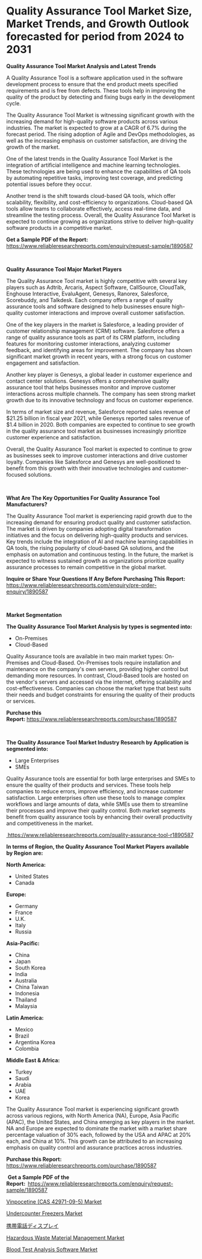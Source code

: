 <p><h1>Quality Assurance Tool Market Size, Market Trends, and Growth Outlook forecasted for period from 2024 to 2031</h1></p><p><strong>Quality Assurance Tool Market Analysis and Latest Trends</strong></p>
<p><p>A Quality Assurance Tool is a software application used in the software development process to ensure that the end product meets specified requirements and is free from defects. These tools help in improving the quality of the product by detecting and fixing bugs early in the development cycle.</p><p>The Quality Assurance Tool Market is witnessing significant growth with the increasing demand for high-quality software products across various industries. The market is expected to grow at a CAGR of 6.7% during the forecast period. The rising adoption of Agile and DevOps methodologies, as well as the increasing emphasis on customer satisfaction, are driving the growth of the market.</p><p>One of the latest trends in the Quality Assurance Tool Market is the integration of artificial intelligence and machine learning technologies. These technologies are being used to enhance the capabilities of QA tools by automating repetitive tasks, improving test coverage, and predicting potential issues before they occur.</p><p>Another trend is the shift towards cloud-based QA tools, which offer scalability, flexibility, and cost-efficiency to organizations. Cloud-based QA tools allow teams to collaborate effectively, access real-time data, and streamline the testing process. Overall, the Quality Assurance Tool Market is expected to continue growing as organizations strive to deliver high-quality software products in a competitive market.</p></p>
<p><strong>Get a Sample PDF of the Report:&nbsp;</strong> <a href="https://www.reliableresearchreports.com/enquiry/request-sample/1890587">https://www.reliableresearchreports.com/enquiry/request-sample/1890587</a></p>
<p>&nbsp;</p>
<p><strong>Quality Assurance Tool Major Market Players</strong></p>
<p><p>The Quality Assurance Tool market is highly competitive with several key players such as Adtrib, Arcaris, Aspect Software, CallSource, CloudTalk, Enghouse Interactive, EvaluAgent, Genesys, Ranorex, Salesforce, Scorebuddy, and Talkdesk. Each company offers a range of quality assurance tools and software designed to help businesses ensure high-quality customer interactions and improve overall customer satisfaction.</p><p>One of the key players in the market is Salesforce, a leading provider of customer relationship management (CRM) software. Salesforce offers a range of quality assurance tools as part of its CRM platform, including features for monitoring customer interactions, analyzing customer feedback, and identifying areas for improvement. The company has shown significant market growth in recent years, with a strong focus on customer engagement and satisfaction.</p><p>Another key player is Genesys, a global leader in customer experience and contact center solutions. Genesys offers a comprehensive quality assurance tool that helps businesses monitor and improve customer interactions across multiple channels. The company has seen strong market growth due to its innovative technology and focus on customer experience.</p><p>In terms of market size and revenue, Salesforce reported sales revenue of $21.25 billion in fiscal year 2021, while Genesys reported sales revenue of $1.4 billion in 2020. Both companies are expected to continue to see growth in the quality assurance tool market as businesses increasingly prioritize customer experience and satisfaction.</p><p>Overall, the Quality Assurance Tool market is expected to continue to grow as businesses seek to improve customer interactions and drive customer loyalty. Companies like Salesforce and Genesys are well-positioned to benefit from this growth with their innovative technologies and customer-focused solutions.</p></p>
<p>&nbsp;</p>
<p><strong>What Are The Key Opportunities For Quality Assurance Tool Manufacturers?</strong></p>
<p><p>The Quality Assurance Tool market is experiencing rapid growth due to the increasing demand for ensuring product quality and customer satisfaction. The market is driven by companies adopting digital transformation initiatives and the focus on delivering high-quality products and services. Key trends include the integration of AI and machine learning capabilities in QA tools, the rising popularity of cloud-based QA solutions, and the emphasis on automation and continuous testing. In the future, the market is expected to witness sustained growth as organizations prioritize quality assurance processes to remain competitive in the global market.</p></p>
<p><strong>Inquire or Share Your Questions If Any Before Purchasing This Report:</strong> <a href="https://www.reliableresearchreports.com/enquiry/pre-order-enquiry/1890587">https://www.reliableresearchreports.com/enquiry/pre-order-enquiry/1890587</a></p>
<p>&nbsp;</p>
<p><strong>Market Segmentation</strong></p>
<p><strong>The Quality Assurance Tool Market Analysis by types is segmented into:</strong></p>
<p><ul><li>On-Premises</li><li>Cloud-Based</li></ul></p>
<p><p>Quality Assurance tools are available in two main market types: On-Premises and Cloud-Based. On-Premises tools require installation and maintenance on the company's own servers, providing higher control but demanding more resources. In contrast, Cloud-Based tools are hosted on the vendor's servers and accessed via the internet, offering scalability and cost-effectiveness. Companies can choose the market type that best suits their needs and budget constraints for ensuring the quality of their products or services.</p></p>
<p><strong>Purchase this Report:&nbsp;</strong><a href="https://www.reliableresearchreports.com/purchase/1890587">https://www.reliableresearchreports.com/purchase/1890587</a></p>
<p>&nbsp;</p>
<p><strong>The Quality Assurance Tool Market Industry Research by Application is segmented into:</strong></p>
<p><ul><li>Large Enterprises</li><li>SMEs</li></ul></p>
<p><p>Quality Assurance tools are essential for both large enterprises and SMEs to ensure the quality of their products and services. These tools help companies to reduce errors, improve efficiency, and increase customer satisfaction. Large enterprises often use these tools to manage complex workflows and large amounts of data, while SMEs use them to streamline their processes and improve their quality control. Both market segments benefit from quality assurance tools by enhancing their overall productivity and competitiveness in the market.</p></p>
<p><a href="https://www.reliableresearchreports.com/quality-assurance-tool-r1890587">&nbsp;https://www.reliableresearchreports.com/quality-assurance-tool-r1890587</a></p>
<p><strong>In terms of Region, the Quality Assurance Tool Market Players available by Region are:</strong></p>
<p>
    <p> <strong> North America: </strong>
        <ul>
            <li>United States</li>
            <li>Canada</li>
        </ul>
        </p> 
    <p> <strong> Europe: </strong>
        <ul>
            <li>Germany</li>
            <li>France</li>
            <li>U.K.</li>
            <li>Italy</li>
            <li>Russia</li>
        </ul>
        </p> 
    <p> <strong> Asia-Pacific: </strong>
        <ul>
            <li>China</li>
            <li>Japan</li>
            <li>South Korea</li>
            <li>India</li>
            <li>Australia</li>
            <li>China Taiwan</li>
            <li>Indonesia</li>
            <li>Thailand</li>
            <li>Malaysia</li>
        </ul>
        </p> 
    <p> <strong> Latin America: </strong>
        <ul>
            <li>Mexico</li>
            <li>Brazil</li>
            <li>Argentina Korea</li>
            <li>Colombia</li>
        </ul>
        </p> 
    <p> <strong> Middle East & Africa: </strong>
        <ul>
            <li>Turkey</li>
            <li>Saudi</li>
            <li>Arabia</li>
            <li>UAE</li>
            <li>Korea</li>
        </ul>
    </p>
    </p>
<p><p>The Quality Assurance Tool market is experiencing significant growth across various regions, with North America (NA), Europe, Asia Pacific (APAC), the United States, and China emerging as key players in the market. NA and Europe are expected to dominate the market with a market share percentage valuation of 30% each, followed by the USA and APAC at 20% each, and China at 10%. This growth can be attributed to an increasing emphasis on quality control and assurance practices across industries.</p></p>
<p><strong>Purchase this Report: </strong><a href="https://www.reliableresearchreports.com/purchase/1890587">https://www.reliableresearchreports.com/purchase/1890587</a></p>
<p>&nbsp;<strong>Get a Sample PDF of the Report:&nbsp;&nbsp;</strong><a href="https://www.reliableresearchreports.com/enquiry/request-sample/1890587">https://www.reliableresearchreports.com/enquiry/request-sample/1890587</a></p>
<p><strong></strong></p>
<p><p><a href="https://www.linkedin.com/pulse/vinpocetine-cas-42971-09-5-market-furnishes-information-xhznf?trackingId=Q4bAf80Fhc6TrNDtPlXWOQ%3D%3D">Vinpocetine (CAS 42971-09-5) Market</a></p><p><a href="https://issuu.com/reportprime-2/docs/undercounter-freezers-market-size-2030.pptx">Undercounter Freezers Market</a></p><p><a href="https://github.com/bucuel854722/Market-Research-Report-List-2/blob/main/319815260296.md">携帯電話ディスプレイ</a></p><p><a href="https://www.linkedin.com/pulse/hazardous-waste-material-management-market-comprehensive-tespc?trackingId=1L8VIDKThqjx0EAKswvcRQ%3D%3D">Hazardous Waste Material Management Market</a></p><p><a href="https://github.com/fiixsa/Market-Research-Report-List-2/blob/main/blood-test-analysis-software-market.md">Blood Test Analysis Software Market</a></p></p>